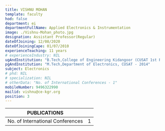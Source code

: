 ```yaml
---
title: VISHNU MOHAN
template: faculty
hod: false
department: ei
departmentFullName: Applied Electronics & Instrumentation
image: ./Vishnu-Mohan_photo.jpg
designation: Assistant Professor(Regular)
dateOfJoining: 12/08/2020
dateOfJoiningCape: 01/07/2010
experienceTeaching: 11 years
# experienceIndustry: NIL
ugAndInstitution: "B.Tech,College of Engineering Kidangoor (CUSAT 1st Rank - 2009)"
pgAndInstitution: "M.Tech,Department of Electronics, CUSAT - 2014"
subject: Electronics
# phd: NIL
# specialization: NIL
# otherData: "No. of International Conferences - 1"
mobileNumber: 9496322990
mailid: vishnu@ce-kgr.org
position: 3
---
```

|           PUBLICATIONS           |     |
| :------------------------------: | :-: |
| No. of International Conferences |  1  |
